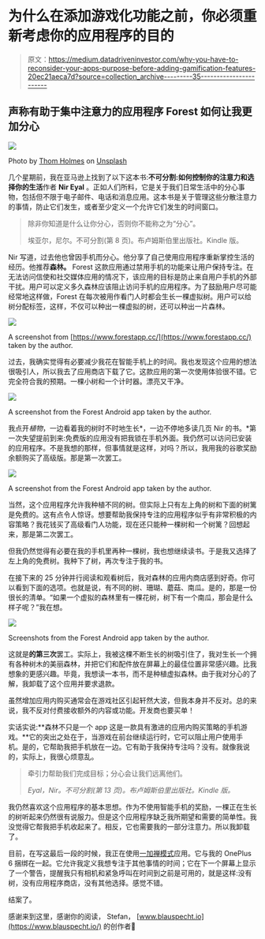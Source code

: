 # 为什么在添加游戏化功能之前，你必须重新考虑你的应用程序的目的

> 原文：<https://medium.datadriveninvestor.com/why-you-have-to-reconsider-your-apps-purpose-before-adding-gamification-features-20ec21aeca7d?source=collection_archive---------35----------------------->

## 声称有助于集中注意力的应用程序 Forest 如何让我更加分心

![](img/b5c8b1d46419d214c65fd240f26fdf4b.png)

Photo by [Thom Holmes](https://unsplash.com/@thomholmes?utm_source=medium&utm_medium=referral) on [Unsplash](https://unsplash.com?utm_source=medium&utm_medium=referral)

几个星期前，我在亚马逊上找到了以下这本书:**不可分割:如何控制你的注意力和选择你的生活**作者 **Nir Eyal** 。正如人们所料，它是关于我们日常生活中的分心事物，包括但不限于电子邮件、电话和消息应用。这本书是关于管理这些分散注意力的事情，防止它们发生，或者至少定义一个允许它们发生的时间窗口。

> 除非你知道是什么让你分心，否则你不能称之为“分心”。
> 
> 埃亚尔，尼尔。不可分割(第 8 页)。布卢姆斯伯里出版社。Kindle 版。

Nir 写道，过去他也曾因手机而分心。他分享了自己使用应用程序重新掌控生活的经历。他推荐**森林。** Forest 这款应用通过禁用手机的功能来让用户保持专注。在无法访问信使和社交媒体应用的情况下，该应用的目标是防止来自用户手机的外部干扰。用户可以定义多久森林应该阻止访问手机的应用程序。为了鼓励用户尽可能经常地这样做，Forest 在每次被用作看门人时都会生长一棵虚拟树。用户可以给树分配标签，这样，不仅可以种出一棵虚拟的树，还可以种出一片森林。

![](img/c472c67c3e1d12087e10679c672c0f79.png)

A screenshot from [https://www.forestapp.cc/](https://www.forestapp.cc/) taken by the author.

过去，我确实觉得有必要减少我花在智能手机上的时间。我也发现这个应用的想法很吸引人，所以我去了应用商店下载了它。这款应用的第一次使用体验很不错。它完全符合我的预期。一棵小树和一个计时器。漂亮又干净。

![](img/fab234d5b197790e01491ef80d3cdf7e.png)

A screenshot from the Forest Android app taken by the author.

我点开*植物*，一边看着我的树时不时地生长*，一边不停地多读几页 Nir 的书。*第一次失望提前到来:免费版的应用没有把我锁在手机外面。我仍然可以访问已安装的应用程序。不是我想的那样，但事情就是这样，对吗？所以，我用我的谷歌奖励余额购买了高级版。那是第一次罢工。

![](img/7c7dce93453130f15a44e7978a390a94.png)

A screenshot from the Forest Android app taken by the author.

当然，这个应用程序允许我种植不同的树。但实际上只有左上角的树和下面的树篱是免费的。这有点令人惊讶。想要帮助我保持专注的应用程序似乎有非常积极的内容策略？我花钱买了高级看门人功能，现在还只能种一棵树和一个树篱？回想起来，那是第二次罢工。

但我仍然觉得有必要在我的手机里再种一棵树，我也想继续读书。于是我又选择了左上角的免费树。我种下了树，再次专注于我的书。

在接下来的 25 分钟并行阅读和观看树后，我对森林的应用内商店感到好奇。你可以看到下面的选项。也就是说，有不同的树、珊瑚、蘑菇、南瓜。是的，那是一份很长的清单。“如果一个虚拟的森林里有一棵花树，树下有一个南瓜，那会是什么样子呢？”我在想。

![](img/dd4ad49fd7132399c10a21aa3c9b0a50.png)

Screenshots from the Forest Android app taken by the author.

这就是**的第三次**罢工。实际上，我被这棵不断生长的树吸引住了，我对生长一个拥有各种树木的美丽森林，并把它们和配件放在屏幕上的最佳位置非常感兴趣。比我想象的更感兴趣。毕竟，我想读一本书，而不是种植虚拟森林。由于我对分心的了解，我卸载了这个应用并要求退款。

虽然增加应用内购买通常会在游戏社区引起轩然大波，但我本身并不反对。总的来说，我不反对付费接收额外的内容或功能。开发商也要买单！

实话实说:**森林不只是一个 app 这是一款具有激进的应用内购买策略的手机游戏。**它的突出之处在于，当游戏在前台继续运行时，它可以阻止用户使用手机。是的，它帮助我把手机放在一边。它有助于我保持专注吗？没有。就像我说的，实际上，我很心烦意乱。

> 牵引力帮助我们完成目标；分心会让我们远离他们。
> 
> *Eyal，Nir。不可分割(第 13 页)。布卢姆斯伯里出版社。Kindle 版。*

我仍然喜欢这个应用程序的基本思想。作为不使用智能手机的奖励，一棵正在生长的树听起来仍然很有说服力。但是这个应用程序缺乏我所期望和需要的简单性。我没觉得它帮我把手机收起来了。相反，它也需要我的一部分注意力。所以我卸载了。

目前，在写这最后一段的时候，我正在使用[一加禅模式](https://play.google.com/store/apps/details?id=com.oneplus.brickmode&hl=en&gl=US)应用。它与我的 OnePlus 6 捆绑在一起。它允许我定义我想专注于其他事情的时间；它在下一个屏幕上显示了一个警告，提醒我只有相机和紧急呼叫在时间到之前是可用的，就是这样:没有树，没有应用程序商店，没有其他选择。感觉不错。

结案了。

感谢来到这里，感谢你的阅读，
Stefan， [www.blauspecht.io](https://www.blauspecht.io/) 的创作者👋